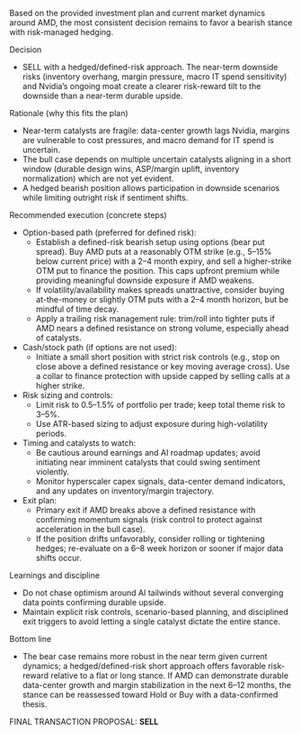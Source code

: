 Based on the provided investment plan and current market dynamics around AMD, the most consistent decision remains to favor a bearish stance with risk-managed hedging.

Decision
- SELL with a hedged/defined-risk approach. The near-term downside risks (inventory overhang, margin pressure, macro IT spend sensitivity) and Nvidia’s ongoing moat create a clearer risk-reward tilt to the downside than a near-term durable upside.

Rationale (why this fits the plan)
- Near-term catalysts are fragile: data-center growth lags Nvidia, margins are vulnerable to cost pressures, and macro demand for IT spend is uncertain.
- The bull case depends on multiple uncertain catalysts aligning in a short window (durable design wins, ASP/margin uplift, inventory normalization) which are not yet evident.
- A hedged bearish position allows participation in downside scenarios while limiting outright risk if sentiment shifts.

Recommended execution (concrete steps)
- Option-based path (preferred for defined risk):
  - Establish a defined-risk bearish setup using options (bear put spread). Buy AMD puts at a reasonably OTM strike (e.g., 5–15% below current price) with a 2–4 month expiry, and sell a higher-strike OTM put to finance the position. This caps upfront premium while providing meaningful downside exposure if AMD weakens.
  - If volatility/availability makes spreads unattractive, consider buying at-the-money or slightly OTM puts with a 2–4 month horizon, but be mindful of time decay.
  - Apply a trailing risk management rule: trim/roll into tighter puts if AMD nears a defined resistance on strong volume, especially ahead of catalysts.
- Cash/stock path (if options are not used):
  - Initiate a small short position with strict risk controls (e.g., stop on close above a defined resistance or key moving average cross). Use a collar to finance protection with upside capped by selling calls at a higher strike.
- Risk sizing and controls:
  - Limit risk to 0.5–1.5% of portfolio per trade; keep total theme risk to 3–5%.
  - Use ATR-based sizing to adjust exposure during high-volatility periods.
- Timing and catalysts to watch:
  - Be cautious around earnings and AI roadmap updates; avoid initiating near imminent catalysts that could swing sentiment violently.
  - Monitor hyperscaler capex signals, data-center demand indicators, and any updates on inventory/margin trajectory.
- Exit plan:
  - Primary exit if AMD breaks above a defined resistance with confirming momentum signals (risk control to protect against acceleration in the bull case).
  - If the position drifts unfavorably, consider rolling or tightening hedges; re-evaluate on a 6–8 week horizon or sooner if major data shifts occur.

Learnings and discipline
- Do not chase optimism around AI tailwinds without several converging data points confirming durable upside.
- Maintain explicit risk controls, scenario-based planning, and disciplined exit triggers to avoid letting a single catalyst dictate the entire stance.

Bottom line
- The bear case remains more robust in the near term given current dynamics; a hedged/defined-risk short approach offers favorable risk-reward relative to a flat or long stance. If AMD can demonstrate durable data-center growth and margin stabilization in the next 6–12 months, the stance can be reassessed toward Hold or Buy with a data-confirmed thesis.

FINAL TRANSACTION PROPOSAL: **SELL**